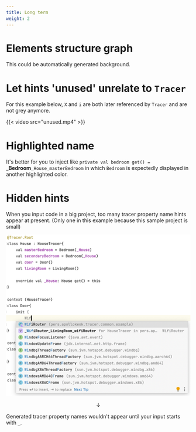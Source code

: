 ```yaml
---
title: Long term
weight: 2
---
```


# Elements structure graph
This could be automatically generated background. 

# Let hints **'unused'** unrelate to `Tracer`  
For this example below, `X` and `i` are both later referenced by `Tracer` and are not grey anymore.

{{< video src="unused.mp4" >}}

# Highlighted name
It's better for you to inject like `private val bedroom get() =`
_**Bedroom**`_House_masterBedroom` in which `Bedroom` is expectedly displayed in another
highlighted color.

# Hidden hints
When you input code in a big project, too many tracer property name hints appear at present.
(Only one in this example because this sample project is small)

<img src=hints.png width="600"/>

<p align="center">↓</p>  

Generated tracer property names wouldn't appear until your input starts with `_`.